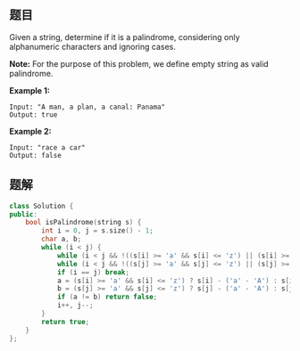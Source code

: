 ## 题目

Given a string, determine if it is a palindrome, considering only alphanumeric characters and ignoring cases.

**Note:** For the purpose of this problem, we define empty string as valid palindrome.

**Example 1:**

```
Input: "A man, a plan, a canal: Panama"
Output: true
```

**Example 2:**

```
Input: "race a car"
Output: false
```



## 题解

```c++
class Solution {
public:
    bool isPalindrome(string s) {
        int i = 0, j = s.size() - 1;
        char a, b;
        while (i < j) {
            while (i < j && !((s[i] >= 'a' && s[i] <= 'z') || (s[i] >= 'A' && s[i] <= 'Z') || (s[i] >= '0' && s[i] <= '9'))) i++;
            while (i < j && !((s[j] >= 'a' && s[j] <= 'z') || (s[j] >= 'A' && s[j] <= 'Z') || (s[j] >= '0' && s[j] <= '9'))) j--;
            if (i == j) break;
            a = (s[i] >= 'a' && s[i] <= 'z') ? s[i] - ('a' - 'A') : s[i];
            b = (s[j] >= 'a' && s[j] <= 'z') ? s[j] - ('a' - 'A') : s[j];
            if (a != b) return false;
            i++, j--;
        }
        return true;
    }
};
```

